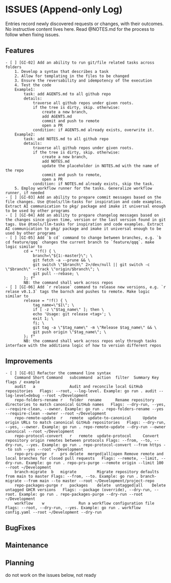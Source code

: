 # ISSUES (Append-only Log)

Entries record newly discovered requests or changes, with their outcomes. No instructive content lives here. Read @NOTES.md for the process to follow when fixing issues.

## Features

    - [ ] [GI-02] Add an ability to run git/file related tasks across folders
        1. Develop a syntax that describes a task
        2. Allow for templating in the files to be changed
        3. Ensure the reversability and idempotency of the execution
        4. Test the code
        Example1: 
            task: add AGENTS.md to all github repo
            details: 
                traverse all github repos under given roots. 
                if the tree is dirty, skip. otherwise:
                    create a new branch, 
                    add AGENTS.md
                    commit and push to remote
                    open a PR
                condition: if AGENTS.md already exists, overwrite it.
        Example2: 
            task: add NOTES.md to all github repo
            details: 
                traverse all github repos under given roots. 
                if the tree is dirty, skip. otherwise:
                    create a new branch, 
                    add NOTES.md
                    update the placeholder in NOTES.md with the name of the repo
                    commit and push to remote, 
                    open a PR
                condition: if NOTES.md already exists, skip the task.
        5. Employ workflow runner for the tasks. Generalize workflow runner, if needed
    - [ ] [GI-03] Add an ability to prepare commit messages based on the file changes. Use @tools/llm-tasks for inspiration and code examples. Extract AI communication to pkg/ package and imake it universal enough to be used by other programs
    - [ ] [GI-04] Add an ability to prepare changelog messages based on the changes since given time, version or the last version found in git tags. Use @tools/llm-tasks for inspiration and code examples. Extract AI communication to pkg/ package and imake it universal enough to be used by other programs
    - [ ] [GI-05] Add `b cd` command to change between branches, e.g. `b cd feature/qqq` changes the current branch to `feature/qqq`. make logic similar to
            cd = "!f() { \
                branch=\"${1:-master}\"; \
                git fetch -a --prune && \
                git switch \"$branch\" 2>/dev/null || git switch -c \"$branch\" --track \"origin/$branch\"; \
                git pull --rebase; \
            }; f"
            NB: the command shall work across repos
    - [ ] [GI-06] Add `r release` command to release new versions, e.g. `r relase v0.1.3` tags the barnch and pushes to remote. Make logic similar to
            release = "!f() { \
                tag_name=\"$1\"; \
                if [ -z \"$tag_name\" ]; then \
                echo 'Usage: git release <tag>'; \
                exit 1; \
                fi; \
                git tag -a \"$tag_name\" -m \"Release $tag_name\" && \
                git push origin \"$tag_name\"; \
            }; f"
            NB: the command shall work across repos only through tasks interface with the additiona logic of how to version different repos


## Improvements

    - [ ] [GI-01] Refactor the command line syntax
        Command	Short Command	subcommand	action	filter	Summary	Key flags / example
        audit	a				Audit and reconcile local GitHub repositories	Flags: --root, --log-level. Example: go run . audit --log-level=debug --root ~/Development
        repo-folders-rename	r	folder	rename		Rename repository directories to match canonical GitHub names	Flags: --dry-run, --yes, --require-clean, --owner. Example: go run . repo-folders-rename --yes --require-clean --owner --root ~/Development
        repo-remote-update	r	remote	update-to-canonical		Update origin URLs to match canonical GitHub repositories	Flags: --dry-run, --yes, --owner. Example: go run . repo-remote-update --dry-run --owner canonical --root ~/Development
        repo-protocol-convert	r	remote	update-protocol		Convert repository origin remotes between protocols	Flags: --from, --to, --dry-run, --yes. Example: go run . repo-protocol-convert --from https --to ssh --yes --root ~/Development
        repo-prs-purge	r	prs	delete	merged|all|open	Remove remote and local branches for closed pull requests	Flags: --remote, --limit, --dry-run. Example: go run . repo-prs-purge --remote origin --limit 100 --root ~/Development
        branch-migrate	b	migrate			Migrate repository defaults from main to master	Flags: --from, --to. Example: go run . branch-migrate --from main --to master --root ~/Development/project-repo
        repo-packages-purge	r	packages	delete	untagged|all	Delete untagged GHCR versions	Flags: --package (override), --dry-run, --root. Example: go run . repo-packages-purge --dry-run --root ~/Development
        workflow	w				Run a workflow configuration file	Flags: --root, --dry-run, --yes. Example: go run . workflow config.yaml --root ~/Development --dry-run

## BugFixes

## Maintenance

## Planning 
do not work on the issues below, not ready
